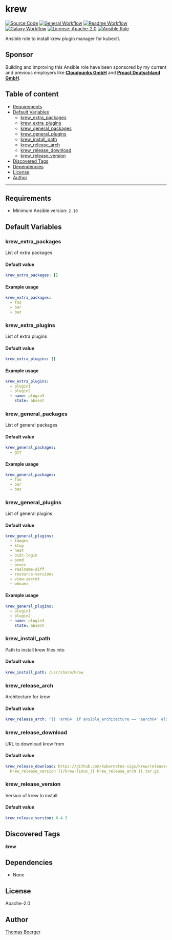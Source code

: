 # krew

[![Source Code](https://img.shields.io/badge/github-source%20code-blue?logo=github&amp;logoColor=white)](https://github.com/rolehippie/krew)
[![General Workflow](https://github.com/rolehippie/krew/actions/workflows/general.yml/badge.svg)](https://github.com/rolehippie/krew/actions/workflows/general.yml)
[![Readme Workflow](https://github.com/rolehippie/krew/actions/workflows/readme.yml/badge.svg)](https://github.com/rolehippie/krew/actions/workflows/readme.yml)
[![Galaxy Workflow](https://github.com/rolehippie/krew/actions/workflows/galaxy.yml/badge.svg)](https://github.com/rolehippie/krew/actions/workflows/galaxy.yml)
[![License: Apache-2.0](https://img.shields.io/github/license/rolehippie/krew)](https://github.com/rolehippie/krew/blob/master/LICENSE)
[![Ansible Role](https://img.shields.io/badge/role-rolehippie.krew-blue)](https://galaxy.ansible.com/rolehippie/krew)

Ansible role to install krew plugin manager for kubectl.

## Sponsor

Building and improving this Ansible role have been sponsored by my current and previous employers like **[Cloudpunks GmbH](https://cloudpunks.de)** and **[Proact Deutschland GmbH](https://www.proact.eu)**.

## Table of content

- [Requirements](#requirements)
- [Default Variables](#default-variables)
  - [krew_extra_packages](#krew_extra_packages)
  - [krew_extra_plugins](#krew_extra_plugins)
  - [krew_general_packages](#krew_general_packages)
  - [krew_general_plugins](#krew_general_plugins)
  - [krew_install_path](#krew_install_path)
  - [krew_release_arch](#krew_release_arch)
  - [krew_release_download](#krew_release_download)
  - [krew_release_version](#krew_release_version)
- [Discovered Tags](#discovered-tags)
- [Dependencies](#dependencies)
- [License](#license)
- [Author](#author)

---

## Requirements

- Minimum Ansible version: `2.10`


## Default Variables

### krew_extra_packages

List of extra packages

#### Default value

```YAML
krew_extra_packages: []
```

#### Example usage

```YAML
krew_extra_packages:
  - foo
  - bar
  - baz
```

### krew_extra_plugins

List of extra plugins

#### Default value

```YAML
krew_extra_plugins: []
```

#### Example usage

```YAML
krew_extra_plugins:
  - plugin1
  - plugin2
  - name: plugin3
    state: absent
```

### krew_general_packages

List of general packages

#### Default value

```YAML
krew_general_packages:
  - git
```

#### Example usage

```YAML
krew_general_packages:
  - foo
  - bar
  - baz
```

### krew_general_plugins

List of general plugins

#### Default value

```YAML
krew_general_plugins:
  - images
  - ktop
  - neat
  - oidc-login
  - oomd
  - pexec
  - realname-diff
  - resource-versions
  - view-secret
  - whoami
```

#### Example usage

```YAML
krew_general_plugins:
  - plugin1
  - plugin2
  - name: plugin3
    state: absent
```

### krew_install_path

Path to install krew files into

#### Default value

```YAML
krew_install_path: /usr/share/krew
```

### krew_release_arch

Architecture for krew

#### Default value

```YAML
krew_release_arch: "{{ 'arm64' if ansible_architecture == 'aarch64' else 'amd64' }}"
```

### krew_release_download

URL to download krew from

#### Default value

```YAML
krew_release_download: https://github.com/kubernetes-sigs/krew/releases/download/v{{
  krew_release_version }}/krew-linux_{{ krew_release_arch }}.tar.gz
```

### krew_release_version

Version of krew to install

#### Default value

```YAML
krew_release_version: 0.4.3
```

## Discovered Tags

**_krew_**


## Dependencies

- None

## License

Apache-2.0

## Author

[Thomas Boerger](https://github.com/tboerger)
